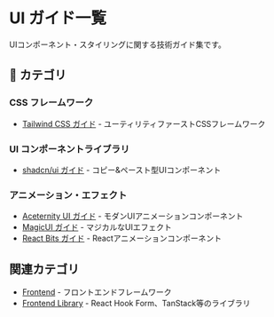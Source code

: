 # UI ガイド一覧

UIコンポーネント・スタイリングに関する技術ガイド集です。

## 📑 カテゴリ

### CSS フレームワーク
- [Tailwind CSS ガイド](./css/tailwind_guide.md) - ユーティリティファーストCSSフレームワーク

### UI コンポーネントライブラリ
- [shadcn/ui ガイド](./components/shadcn_ui_guide.md) - コピー&ペースト型UIコンポーネント

### アニメーション・エフェクト
- [Aceternity UI ガイド](./animation/aceternity_ui_guide.md) - モダンUIアニメーションコンポーネント
- [MagicUI ガイド](./animation/magicui_guide.md) - マジカルなUIエフェクト
- [React Bits ガイド](./animation/react_bits_guide.md) - Reactアニメーションコンポーネント

## 関連カテゴリ
- [Frontend](../front/) - フロントエンドフレームワーク
- [Frontend Library](../front/library/) - React Hook Form、TanStack等のライブラリ
